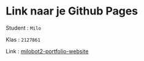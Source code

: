 # Link naar je Github Pages

Student : `Milo`

Klas    : `2127861`

Link    : [milobot2-portfolio-website](https://sites.lumon.dev/milo/v2/portfolio/)
